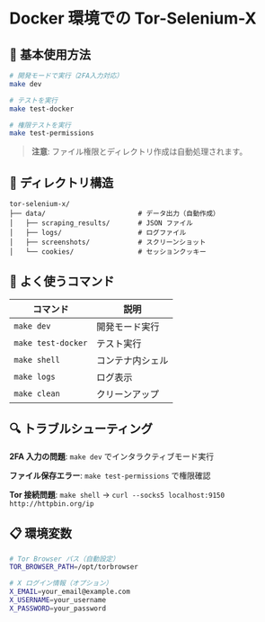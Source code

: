 # Docker 環境での Tor-Selenium-X

## 🔧 基本使用方法

```bash
# 開発モードで実行（2FA入力対応）
make dev

# テストを実行
make test-docker

# 権限テストを実行
make test-permissions
```

> **注意**: ファイル権限とディレクトリ作成は自動処理されます。

## 📁 ディレクトリ構造

```
tor-selenium-x/
├── data/                       # データ出力（自動作成）
│   ├── scraping_results/       # JSON ファイル
│   ├── logs/                   # ログファイル
│   ├── screenshots/            # スクリーンショット
│   └── cookies/                # セッションクッキー
```

## 🐳 よく使うコマンド

| コマンド | 説明 |
|---------|------|
| `make dev` | 開発モード実行 |
| `make test-docker` | テスト実行 |
| `make shell` | コンテナ内シェル |
| `make logs` | ログ表示 |
| `make clean` | クリーンアップ |

## 🔍 トラブルシューティング

**2FA 入力の問題**: `make dev` でインタラクティブモード実行

**ファイル保存エラー**: `make test-permissions` で権限確認

**Tor 接続問題**: `make shell` → `curl --socks5 localhost:9150 http://httpbin.org/ip`

## 📋 環境変数

```bash
# Tor Browser パス（自動設定）
TOR_BROWSER_PATH=/opt/torbrowser

# X ログイン情報（オプション）
X_EMAIL=your_email@example.com
X_USERNAME=your_username  
X_PASSWORD=your_password
```
 
